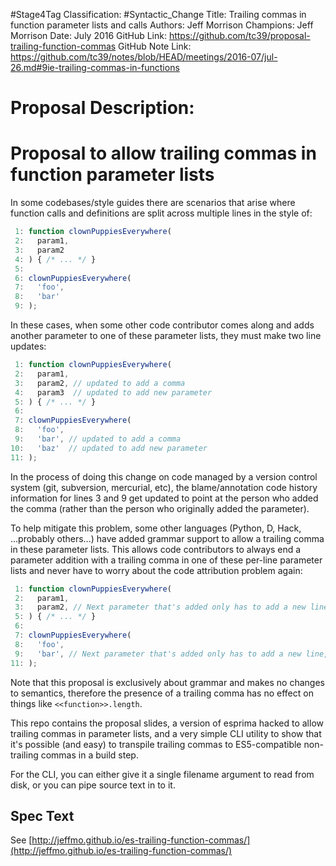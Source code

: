#Stage4Tag
Classification: #Syntactic_Change
Title: Trailing commas in function parameter lists and calls
Authors: Jeff Morrison
Champions: Jeff Morrison
Date: July 2016
GitHub Link: https://github.com/tc39/proposal-trailing-function-commas
GitHub Note Link: https://github.com/tc39/notes/blob/HEAD/meetings/2016-07/jul-26.md#9ie-trailing-commas-in-functions

# Proposal Description:
# Proposal to allow trailing commas in function parameter lists

In some codebases/style guides there are scenarios that arise where function calls and definitions are split across multiple lines in the style of:

```js
 1: function clownPuppiesEverywhere(
 2:   param1,
 3:   param2
 4: ) { /* ... */ }
 5: 
 6: clownPuppiesEverywhere(
 7:   'foo',
 8:   'bar'
 9: );
```

In these cases, when some other code contributor comes along and adds another parameter to one of these parameter lists, they must make two line updates:

```js
 1: function clownPuppiesEverywhere(
 2:   param1,
 3:   param2, // updated to add a comma
 4:   param3  // updated to add new parameter
 5: ) { /* ... */ }
 6: 
 7: clownPuppiesEverywhere(
 8:   'foo',
 9:   'bar', // updated to add a comma
10:   'baz'  // updated to add new parameter
11: );
```

In the process of doing this change on code managed by a version control system (git, subversion, mercurial, etc), the blame/annotation code history information for lines 3 and 9 get updated to point at the person who added the comma (rather than the person who originally added the parameter).

To help mitigate this problem, some other languages (Python, D, Hack, ...probably others...) have added grammar support to allow a trailing comma in these parameter lists. This allows code contributors to always end a parameter addition with a trailing comma in one of these per-line parameter lists and never have to worry about the code attribution problem again:

```js
 1: function clownPuppiesEverywhere(
 2:   param1,
 3:   param2, // Next parameter that's added only has to add a new line, not modify this line
 5: ) { /* ... */ }
 6: 
 7: clownPuppiesEverywhere(
 8:   'foo',
 9:   'bar', // Next parameter that's added only has to add a new line, not modify this line
11: );
```

Note that this proposal is exclusively about grammar and makes no changes to semantics, therefore the presence of a trailing comma has no effect on things like `<<function>>.length`.

This repo contains the proposal slides, a version of esprima hacked to allow trailing commas in parameter lists, and a very simple CLI utility to show that it's possible (and easy) to transpile trailing commas to ES5-compatible non-trailing commas in a build step.

For the CLI, you can either give it a single filename argument to read from disk, or you can pipe source text in to it.

## Spec Text

See [http://jeffmo.github.io/es-trailing-function-commas/](http://jeffmo.github.io/es-trailing-function-commas/)
